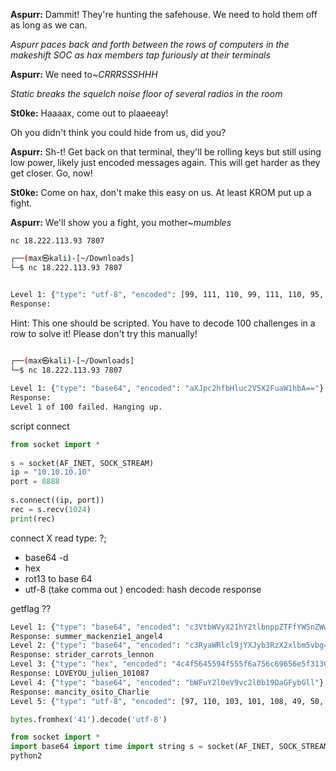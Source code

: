 **Aspurr:** Dammit! They're hunting the safehouse. We need to hold them off as long as we can.

_Aspurr paces back and forth between the rows of computers in the makeshift SOC as hax members tap furiously at their terminals_

**Aspurr:** We need to~_CRRRSSSHHH_

_Static breaks the squelch noise floor of several radios in the room_

**St0ke:** Haaaax, come out to plaaeeay!

Oh you didn't think you could hide from us, did you?

**Aspurr:** Sh-t! Get back on that terminal, they'll be rolling keys but still using low power, likely just encoded messages again. This will get harder as they get closer. Go, now!

**St0ke:** Come on hax, don't make this easy on us. At least KROM put up a fight.

**Aspurr:** We'll show you a fight, you mother~_mumbles_

`nc 18.222.113.93 7807`
```bash
┌──(max㉿kali)-[~/Downloads]
└─$ nc 18.222.113.93 7807                                                      1 ⨯


Level 1: {"type": "utf-8", "encoded": [99, 111, 110, 99, 111, 110, 95, 109, 111, 110, 107, 101, 121, 56, 95, 100, 101, 109, 111, 110]}
Response: 
```


Hint:
This one should be scripted. You have to decode 100 challenges in a row to solve it! Please don't try this manually!

```bash
                                                                                  
┌──(max㉿kali)-[~/Downloads]
└─$ nc 18.222.113.93 7807

Level 1: {"type": "base64", "encoded": "aXJpc2hfbHluc2V5X2FuaW1hbA=="}
Response: 
Level 1 of 100 failed. Hanging up.
```

script
connect

```py
from socket import *
    
s = socket(AF_INET, SOCK_STREAM)
ip = "10.10.10.10"
port = 8888
    
s.connect((ip, port))
rec = s.recv(1024)
print(rec)
 ```

connect X
read
type: ?;
-  base64 -d
-  hex
-  rot13 to base 64
-  utf-8 (take comma out )
encoded: hash
decode
response

getflag ??

```bash
Level 1: {"type": "base64", "encoded": "c3VtbWVyX21hY2tlbnppZTFfYW5nZWw0"}
Response: summer_mackenzie1_angel4
Level 2: {"type": "base64", "encoded": "c3RyaWRlcl9jYXJyb3RzX2xlbm5vbg=="}
Response: strider_carrots_lennon
Level 3: {"type": "hex", "encoded": "4c4f5645594f555f6a756c69656e5f313031303837"}
Response: LOVEYOU_julien_101087
Level 4: {"type": "base64", "encoded": "bWFuY2l0eV9vc2l0b19DaGFybGll"}
Response: mancity_osito_Charlie
Level 5: {"type": "utf-8", "encoded": [97, 110, 103, 101, 108, 49, 50, 95, 99, 97, 110, 97, 100, 97, 95, 99, 97, 115, 101, 121, 49]}
```

```py
bytes.fromhex('41').decode('utf-8')
```

```py
from socket import * 
import base64 import time import string s = socket(AF_INET, SOCK_STREAM) ip = "18.222.113.93" port = 7807 s.connect((ip, port)) rq = '"' rec = s.recv(1024) a = rec.replace("encoded", "") b = a.replace(":", "") c = b.replace("Level", "") d = c[3:] e = d.replace("type", "") f = e.replace("{", "") g = f.replace("}", "") z = g.replace(",", "") if 'base64' in z: level = b[:8] p = z[16:] k = p.replace('"', '') l = base64.decodestring(k) print(level + "" + l) print("[BASE64]") elif 'rot13' in z: rot13Table = string.maketrans( "ABCDEFGHIJKLMabcdefghijklmNOPQRSTUVWXYZnopqrstuvwxyz", "NOPQRSTUVWXYZnopqrstuvwxyzABCDEFGHIJKLMabcdefghijklm") omg = z.replace('"', '') ff = omg.replace(" ", "") fff = ff.replace("rot13", "") level_rot = b[:8] rot13 = lambda s : string.translate(s, rot13Table) print(level_rot + rot13(fff)) print("[ROT-13]") elif 'hex' in z: ohhhhh = z.replace('"', '') okee = ohhhhh.replace("hex", "") animm = okee[3:] levelll = b[:8] hex = bytes.fromhex(animm) hex = hex.decode("ASCII") print(levelll + "" + hex) elif 'utf-8' in z: print(z)
python2
```